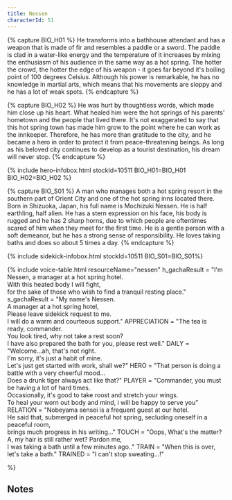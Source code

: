 ```yaml
---
title: Nessen
characterId: 51
---
```


{% capture BIO_H01 %}
He transforms into a bathhouse attendant and has a weapon that is made of fir and resembles a paddle or a sword. The paddle is clad in a water-like energy and the temperature of it increases by mixing the enthusiasm of his audience in the same way as a hot spring. The hotter the crowd, the hotter the edge of his weapon - it goes far beyond it's boiling point of 100 degrees Celsius. Although his power is remarkable, he has no knowledge in martial arts, which means that his movements are sloppy and he has a lot of weak spots.
{% endcapture %}

{% capture BIO_H02 %}
He was hurt by thoughtless words, which made him close up his heart. What healed him were the hot springs of his parents' hometown and the people that lived there. It's not exaggerated to say that this hot spring town has made him grow to the point where he can work as the innkeeper. Therefore, he has more than gratitude to the city, and he became a hero in order to protect it from peace-threatening beings. As long as his beloved city continues to develop as a tourist destination, his dream will never stop.
{% endcapture %}

{% include hero-infobox.html stockId=10511 
BIO_H01=BIO_H01
BIO_H02=BIO_H02
%}


{% capture BIO_S01 %}
A man who manages both a hot spring resort in the southern part of Orient City and one of the hot spring inns located there. Born in Shizuoka, Japan, his full name is Mochizuki Nessen. He is half earthling, half alien. 
He has a stern expression on his face, his body is rugged and he has 2 sharp horns, due to which people are oftentimes scared of him when they meet for the first time. He is a gentle person with a soft demeanor, but he has a strong sense of responsibility. He loves taking baths and does so about 5 times a day.
{% endcapture %}

{% include sidekick-infobox.html stockId=10511 BIO_S01=BIO_S01%}

{% include voice-table.html resourceName="nessen"
h_gachaResult = "I'm Nessen, a manager at a hot spring hotel.<br>With this heated body I will fight,<br>for the sake of those who wish to find a tranquil resting place."
s_gachaResult = "My name's Nessen.<br>A manager at a hot spring hotel,<br>Please leave sidekick request to me.<br>I will do a warm and courteous support."
APPRECIATION = "The tea is ready, commander.<br>You look tired, why not take a rest soon?<br>I have also prepared the bath for you, please rest well."
DAILY = "Welcome…ah, that's not right.<br>I'm sorry, it's just a habit of mine.<br>Let's just get started with work, shall we?"
HERO = "That person is doing a battle with a very cheerful mood…<br>Does a drunk tiger always act like that?"
PLAYER = "Commander, you must be having a lot of hard times.<br>Occasionally, it's good to take roost and stretch your wings.<br>To heal your worn out body and mind, i will be happy to serve you"
RELATION = "Nobeyama sensei is a frequent guest at our hotel.<br>He said that, submerged in peaceful hot spring, secluding oneself in a peaceful room,<br>brings much progress in his writing…"
TOUCH = "Oops, What's the matter?<br>A, my hair is still rather wet? Pardon me,<br>I was taking a bath until a few minutes ago.."
TRAIN = "When this is over, let's take a bath."
TRAINED = "I can't stop sweating…!"

%}

## Notes
